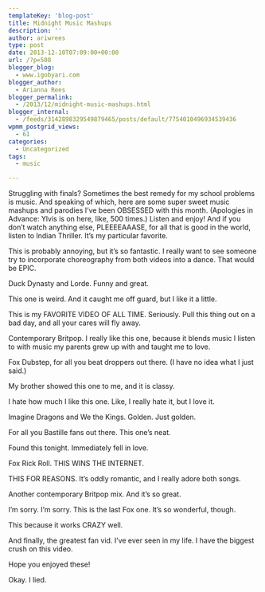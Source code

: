 ```yaml
---
templateKey: 'blog-post'
title: Midnight Music Mashups
description: ''
author: ariwrees
type: post
date: 2013-12-10T07:09:00+00:00
url: /?p=508
blogger_blog:
  - www.igobyari.com
blogger_author:
  - Arianna Rees
blogger_permalink:
  - /2013/12/midnight-music-mashups.html
blogger_internal:
  - /feeds/3142898329549879465/posts/default/7754010496934539436
wpmm_postgrid_views:
  - 61
categories:
  - Uncategorized
tags:
  - music

---
```

Struggling with finals? Sometimes the best remedy for my school problems is music. And speaking of which, here are some super sweet music mashups and parodies I’ve been OBSESSED with this month. (Apologies in Advance: Ylvis is on here, like, 500 times.) Listen and enjoy! And if you don’t watch anything else, PLEEEEAAASE, for all that is good in the world, listen to Indian Thriller. It’s my particular favorite. 

This is probably annoying, but it’s so fantastic. I really want to see someone try to incorporate choreography from both videos into a dance. That would be EPIC.

Duck Dynasty and Lorde. Funny and great. 

This one is weird. And it caught me off guard, but I like it a little. 

This is my FAVORITE VIDEO OF ALL TIME. Seriously. Pull this thing out on a bad day, and all your cares will fly away. 

Contemporary Britpop. I really like this one, because it blends music I listen to with music my parents grew up with and taught me to love. 

Fox Dubstep, for all you beat droppers out there. (I have no idea what I just said.) 

My brother showed this one to me, and it is classy. 

I hate how much I like this one. Like, I really hate it, but I love it. 

Imagine Dragons and We the Kings. Golden. Just golden. 

For all you Bastille fans out there. This one’s neat. 

Found this tonight. Immediately fell in love. 

Fox Rick Roll. THIS WINS THE INTERNET.

THIS FOR REASONS. It’s oddly romantic, and I really adore both songs. 

Another contemporary Britpop mix. And it’s so great. 

I’m sorry. I’m sorry. This is the last Fox one. It’s so wonderful, though. 

This because it works CRAZY well. 

And finally, the greatest fan vid. I’ve ever seen in my life. I have the biggest crush on this video. 

Hope you enjoyed these! 

Okay. I lied.